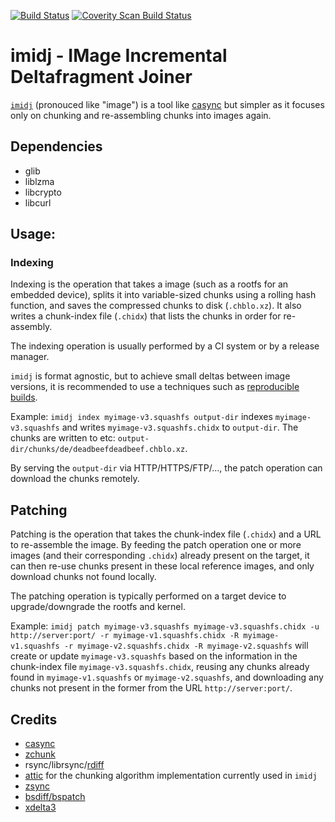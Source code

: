 [![Build Status](https://travis-ci.com/mbessler/imidj.svg?branch=master)](https://travis-ci.com/mbessler/imidj)
[![Coverity Scan Build Status](https://scan.coverity.com/projects/20112/badge.svg)](https://scan.coverity.com/projects/mbessler-imidj)

# imidj - IMage Incremental Deltafragment Joiner
[`imidj`](https://github.com/mbessler/imidj) (pronouced like "image") is a tool like [casync](https://github.com/systemd/casync) but simpler as it focuses only on chunking and re-assembling chunks into images again. 



## Dependencies
- glib
- liblzma
- libcrypto
- libcurl

## Usage:
### Indexing
Indexing is the operation that takes a image (such as a rootfs for an embedded device), splits it into variable-sized chunks using a rolling hash function, and saves the compressed chunks to disk (`.chblo.xz`). It also writes a chunk-index file (`.chidx`) that lists the chunks in order for re-assembly.

The indexing operation is usually performed by a CI system or by a release manager.

`imidj` is format agnostic, but to achieve small deltas between image versions, it is recommended to use a techniques such as [reproducible builds](https://reproducible-builds.org/). 

Example:
```imidj index myimage-v3.squashfs output-dir``` 
indexes `myimage-v3.squashfs` and writes `myimage-v3.squashfs.chidx` to `output-dir`. The chunks are written to etc:  `output-dir/chunks/de/deadbeefdeadbeef.chblo.xz`.

By serving the `output-dir` via HTTP/HTTPS/FTP/..., the patch operation can download the chunks remotely.

## Patching
Patching is the operation that takes the chunk-index file (`.chidx`) and a URL to re-assemble the image. By feeding the patch operation one or more images (and their corresponding `.chidx`) already present on the target, it can then re-use chunks present in these local reference images, and only download chunks not found locally.

The patching operation is typically performed on a target device to upgrade/downgrade the rootfs and kernel.

Example:
```imidj patch myimage-v3.squashfs myimage-v3.squashfs.chidx -u http://server:port/ -r myimage-v1.squashfs.chidx -R myimage-v1.squashfs -r myimage-v2.squashfs.chidx -R myimage-v2.squashfs```
will create or update `myimage-v3.squashfs` based on the information in the chunk-index file `myimage-v3.squashfs.chidx`, reusing any chunks already found in `myimage-v1.squashfs` or `myimage-v2.squashfs`, and downloading any chunks not present in the former from the URL `http://server:port/`.


## Credits
- [casync](http://0pointer.net/blog/casync-a-tool-for-distributing-file-system-images.html)
- [zchunk](https://www.jdieter.net/posts/2018/04/30/introducing-zchunk/)
- rsync/librsync/[rdiff](https://github.com/librsync/librsync/blob/master/doc/rdiff.md)
- [attic](https://github.com/jborg/attic) for the chunking algorithm implementation currently used in `imidj`
- [zsync](http://zsync.moria.org.uk/)
- [bsdiff/bspatch](http://www.daemonology.net/bsdiff/)
- [xdelta3](http://xdelta.org/)

